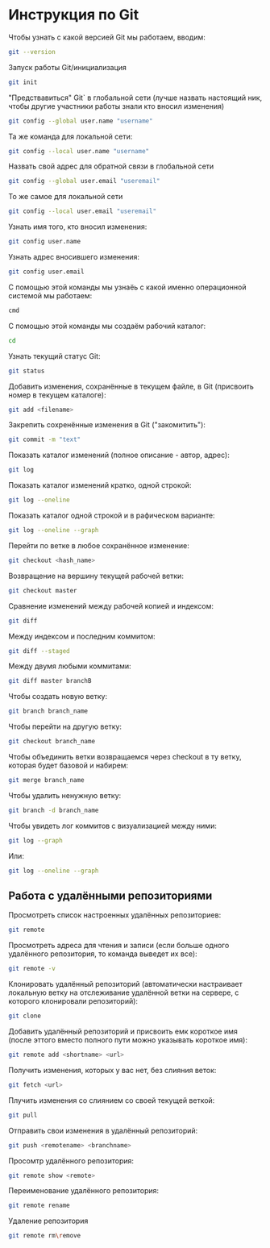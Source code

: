 # Инструкция по Git

Чтобы узнать с какой версией Git мы работаем, вводим:

```sh
git --version
```

Запуск работы Git/инициализация

```sh
git init
```

"Предствавиться" Git` в глобальной сети (лучше назвать настоящий ник, чтобы другие участники работы знали кто вносил изменения)

```sh
git config --global user.name "username"
```

Та же команда для локальной сети:

```sh
git config --local user.name "username"
```

Назвать свой адрес для обратной связи в глобальной сети
```sh
git config --global user.email "useremail"
```

То же самое для локальной сети
```sh
git config --local user.email "useremail"
```

Узнать имя того, кто вносил изменения:

```sh
git config user.name
```

Узнать адрес вносившего изменения:

```sh
git config user.email
```

С помощью этой команды мы узнаёь с какой именно операционной системой мы работаем:

```sh
cmd
```

С помощью этой команды мы создаём рабочий каталог:

```sh
cd
```

Узнать текущий статус Git:

```sh
git status
```

Добавить изменения, сохранённые в текущем файле, в Git (присвоить номер в текущем каталоге):

```sh
git add <filename>
```

Закрепить сохренённые изменения в Git ("закомитить"):

```sh
git commit -m "text"
```

Показать каталог изменений (полное описание - автор, адрес):

```sh
git log
```

Показать каталог изменений кратко, одной строкой:

```sh
git log --oneline
```

Показать каталог одной строкой и в рафическом варианте:

```sh
git log --oneline --graph
```

Перейти по ветке в любое сохранённое изменение:

```sh
git checkout <hash_name>
```

Возвращение на вершину текущей рабочей ветки:

```sh
git checkout master
```

Сравнение изменений между рабочей копией и индексом:

```sh
git diff
```

Между индексом и последним коммитом:

```sh
git diff --staged
```

Между двумя любыми коммитами:

```sh
git diff master branchB
```
Чтобы создать новую ветку:

```sh
git branch branch_name
```

Чтобы перейти на другую ветку:

```sh
git checkout branch_name
```

Чтобы объединить ветки возвращаемся через checkout в ту ветку, которая будет базовой и набирем:

```sh
git merge branch_name
```

Чтобы удалить ненужную ветку:

```sh
git branch -d branch_name
```
Чтобы увидеть лог коммитов с визуализацией между ними:

```sh
git log --graph
```

Или:

```sh
git log --oneline --graph
```

## Работа с удалёнными репозиториями

Просмотреть список настроенных удалённых репозиториев:

```sh
git remote
```

Просмотреть адреса для чтения и записи (если больше одного удалённого репозитория, то команда выведет их все):

```sh
git remote -v
```

Клонировать удалённый репозиторий (автоматически настраивает локальную ветку на отслеживание удалённой ветки на сервере, с которого клонировали репозиторий):

```sh
git clone
```

Добавить удалённый репозиторий и присвоить емк короткое имя (после эттого вместо полного пути можно указывать короткое имя):

```sh
git remote add <shortname> <url>
```

Получить изменения, которых у вас нет, без слияния веток:

```sh
git fetch <url>
```

Плучить изменения со слиянием со своей текущей веткой:

```sh
git pull
```

Отправить свои изменения в удалённый репозиторий:

```sh
git push <remotename> <branchname>
```

Просомтр удалённого репозитория:

```sh
git remote show <remote>
```

Переименование удалённого репозитория:

```sh
git remote rename
```

Удаление репозитория

```sh
git remote rm\remove
```


